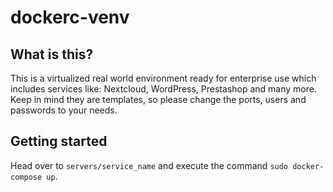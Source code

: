 # dockerc-venv

## What is this?
This is a virtualized real world environment ready for enterprise use which includes services like: Nextcloud, WordPress, Prestashop and many more. Keep in mind they are templates, so please change the ports, users and passwords to your needs.

## Getting started
Head over to `servers/service_name` and execute the command `sudo docker-compose up`.
